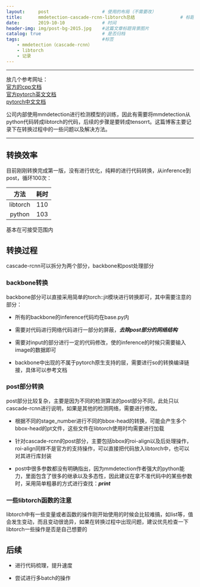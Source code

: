 ```yaml
---
layout:     post   				    # 使用的布局（不需要改）
title:      mmdetection-cascade-rcnn-libtorch总结 				# 标题 
date:       2019-10-10 				# 时间
header-img: img/post-bg-2015.jpg 	#这篇文章标题背景图片
catalog: true 						# 是否归档
tags:								#标签
    - mmdetection（cascade-rcnn）
    - libtorch
    - 记录
---
```


---

放几个参考网址：  
[官方的cpp文档](https://pytorch.org/cppdocs/)  
[官方pytorch英文文档](https://pytorch.org/tutorials)  
[pytorch中文文档](https://pytorch.apachecn.org/docs/1.0/)  

公司内部使用mmdetection进行检测模型的训练，因此有需要将mmdetection从python代码转成libtorch的代码，后续的步骤是要转成tensorrt。这篇博客主要记录下在转换过程中的一些问题以及解决方法。

---

## 转换效率

目前刚刚转换完成第一版，没有进行优化，纯粹的进行代码转换，从inference到post，循环100次：

方法|耗时
:-: | :-:
libtorch | 110
python | 103
基本在可接受范围内

## 转换过程

cascade-rcnn可以拆分为两个部分，backbone和post处理部分

### backbone转换

backbone部分可以直接采用简单的torch::jit模块进行转换即可，其中需要注意的部分：

- 所有的backbone的inference代码均在base.py内

- 需要对代码进行网络代码进行一部分的屏蔽，***去除post部分的网络结构***

- 需要对input的部分进行一定的代码修改，使的inference的时候只需要输入image的数据即可

- backbone中出现的不属于pytorch原生支持的层，需要进行so的转换编译链接，具体可以参考文档

### post部分转换

post部分比较复杂，主要是因为不同的检测算法的post部分不同，此处只以cascade-rcnn进行说明，如果是其他的检测网络，需要进行修改。

- 根据不同的stage_number进行不同的bbox-head的转换，可能会产生多个bbox-head的pt文件，这些文件在libtorch使用时均需要进行加载

- 针对cascade-rcnn的post部分，主要包括bbox的roi-align以及后处理操作，roi-align同样不是官方的支持操作，可以直接把代码放入libtorch中，也可以对其进行库封装

- post中很多参数都没有明确指出，因为mmdetection作者强大的python能力，里面包含了很多的继承以及多态性，因此建议在拿不准代码中的某些参数时，采用简单粗暴的方式进行查找：***print***

### 一些libtorch函数的注意

libtorch中有一些变量或者函数的操作刚开始使用的时候会比较难搞，如list等，值会发生变动，而且变动很诡异，如果在转换过程中出现问题，建议优先检查一下libtorch一些操作是否是自己想要的

## 后续

- 进行代码梳理，提升速度

- 尝试进行多batch的操作
